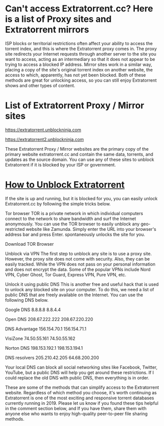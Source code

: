 # Can't access Extratorrent.cc? Here is a list of Proxy sites and Extratorrent mirrors

ISP blocks or territorial restrictions often affect your ability to access the torrent index, and this is where the Extratorrent proxy comes in. The proxy site redirects your Internet requests through another server to the site you want to access, acting as an intermediary so that it does not appear to be trying to access a blocked IP address.
Mirror sites work in a similar way, placing a copy of the site's original torrent index on another website, the access to which, apparently, has not yet been blocked. Both of these methods are great for unlocking access, so you can still enjoy Extratorrent shows and other types of content.


# List of Extratorrent Proxy / Mirror sites
https://extratorrent.unblockninja.com

https://extratorrent2.unblockninja.com

These Extratorrent Proxy / Mirror websites are the primary copy of the primary website extratorrent.cc and contain the same data, torrents, and updates as the source domain. You can use any of these sites to unblock Extratorrent if it is blocked by your ISP or government.


# [How to Unblock Extratorrent](http://wesharebytes.com/extratorrents-proxy-list-2020-working-proxies-to-unblock-extratorrents/)
If the site is up and running, but it is blocked for you, you can easily unlock Extratorrent.cc by following the simple tricks below.

Tor browser
TOR is a private network in which individual computers connect to the network to share bandwidth and surf the Internet anonymously. You can use the TOR browser to easily unblock any geo-restricted website like Zamunda. Simply enter the URL into your browser's address bar and press Enter. spontaneously unlocks the site for you.

Download TOR Browser


Unblock via VPN
The first step to unblock any site is to use a proxy site. However, the proxy site does not come with security. Also, they can be easily tracked. While the VPN does not pass on your personal information and does not encrypt the data. Some of the popular VPNs include Nord VPN, Cyber ​​Ghost, Tor Guard, Express VPN, Pure VPN, etc.


Unlock it using public DNS
This is another free and useful hack that is used to unlock any blocked site on your computer. To do this, we need a list of public DNS that are freely available on the Internet. You can use the following DNS below.


Google DNS 8.8.8.8 8.8.4.4

Open DNS 208.67.222.222 208.67.220.220

DNS Advantage 156.154.70.1 156.154.71.1

VisiZone 74.50.55.161 74.50.55.162

Norton DNS 198.153.192.1 198.153.194.1

DNS resolvers 205.210.42.205 64.68.200.200

Your local DNS can block all social networking sites like Facebook, Twitter, YouTube, but a public DNS will help you get around these restrictions. If I could replace the old DNS with public DNS, then everything is in order.



These are some of the methods that can simplify access to the Extratorrent website. Regardless of which method you choose, it's worth continuing as Extratorrent is one of the most exciting and responsive torrent databases currently running in 2019. Please let us know if you found these tips helpful in the comment section below, and If you have them, share them with anyone else who wants to enjoy high-quality peer-to-peer file sharing methods.
